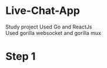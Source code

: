 # Live-Chat-App

Study project
Used Go and ReactJs                                                                                                                                                                                
Used gorilla websocket and gorilla mux


<h1>Step 1</h1>
